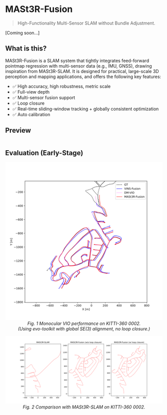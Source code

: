 # MASt3R-Fusion

>High-Functionality Multi-Sensor SLAM without Bundle Adjustment.



[Coming soon...]

## What is this? 



MASt3R-Fusion is a SLAM system that tightly integrates feed-forward pointmap regression with multi-sensor data (e.g., IMU, GNSS), drawing inspiration from MASt3R-SLAM. It is designed for practical, large-scale 3D perception and mapping applications, and offers the following key features:

- ✅ High accuracy, high robustness, metric scale
- ✅ Full-view depth
- ✅ Multi-sensor fusion support
- ✅ Loop closure
- ✅ Real-time sliding-window tracking + globally consistent optimization
- ✅ Auto calibration  

## Preview 

<div style="display: flex; justify-content: center; gap: 20px;" align=center>
  <img alt="" src="assets/mast3r-fusion1.gif" width="400px" />
  <img alt="" src="assets/mast3r-fusion2.gif" width="400px" />
</div>

## Evaluation (Early-Stage)

<p align="center">
  <img src="./assets/0002.svg" alt="图像描述" width="600px"><br>
  <em>Fig. 1 Monocular VIO performance on KITTI-360 0002.<br>
  (Using evo-toolkit with global SE(3) alignment, no loop closure.)</em>
</p>


<p align="center">
  <img src="./assets/0002_plt.svg" alt="图像描述" width="1200px"><br>
  <em>Fig. 2 Comparison with MASt3R-SLAM on KITTI-360 0002.</em>
</p>


